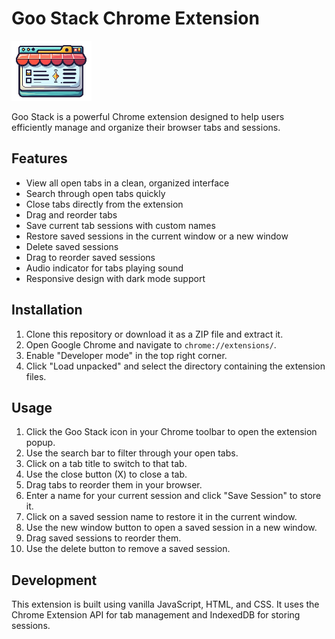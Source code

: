 # Goo Stack Chrome Extension

<!-- insert image for github readme  -->
![alt text](icons/icon128.png)

Goo Stack is a powerful Chrome extension designed to help users efficiently manage and organize their browser tabs and sessions.

## Features

- View all open tabs in a clean, organized interface
- Search through open tabs quickly
- Close tabs directly from the extension
- Drag and reorder tabs
- Save current tab sessions with custom names
- Restore saved sessions in the current window or a new window
- Delete saved sessions
- Drag to reorder saved sessions
- Audio indicator for tabs playing sound
- Responsive design with dark mode support

## Installation

1. Clone this repository or download it as a ZIP file and extract it.
2. Open Google Chrome and navigate to `chrome://extensions/`.
3. Enable "Developer mode" in the top right corner.
4. Click "Load unpacked" and select the directory containing the extension files.

## Usage

1. Click the Goo Stack icon in your Chrome toolbar to open the extension popup.
2. Use the search bar to filter through your open tabs.
3. Click on a tab title to switch to that tab.
4. Use the close button (X) to close a tab.
5. Drag tabs to reorder them in your browser.
6. Enter a name for your current session and click "Save Session" to store it.
7. Click on a saved session name to restore it in the current window.
8. Use the new window button to open a saved session in a new window.
9. Drag saved sessions to reorder them.
10. Use the delete button to remove a saved session.

## Development

This extension is built using vanilla JavaScript, HTML, and CSS. It uses the Chrome Extension API for tab management and IndexedDB for storing sessions.



